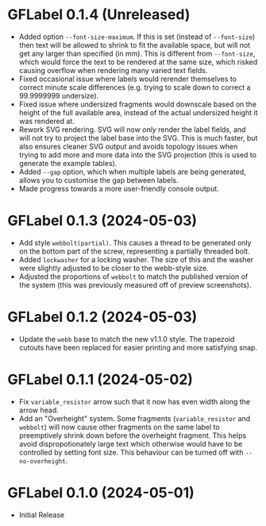 # GFLabel 0.1.4 (Unreleased)

- Added option `--font-size-maximum`. If this is set (instead of `--font-size`)
  then text will be allowed to shrink to fit the available space, but will not
  get any larger than specified (in mm). This is different from `--font-size`,
  which would force the text to be rendered at the same size, which risked
  causing overflow when rendering many varied text fields.
- Fixed occasional issue where labels would rerender themselves to correct
  minute scale differences (e.g. trying to scale down to correct a 99.9999999
  undersize).
- Fixed issue where undersized fragments would downscale based on the height of
  the full available area, instead of the actual undersized height it was
  rendered at.
- Rework SVG rendering. SVG will now _only_ render the label fields, and will
  not try to project the label base into the SVG. This is much faster, but also
  ensures cleaner SVG output and avoids topology issues when trying to add more
  and more data into the SVG projection (this is used to generate the example
  tables).
- Added `--gap` option, which when multiple labels are being generated, allows
  you to customise the gap between labels.
- Made progress towards a more user-friendly console output.

# GFLabel 0.1.3 (2024-05-03)

- Add style `webbolt(partial)`. This causes a thread to be generated only on
  the bottom part of the screw, representing a partially threaded bolt.
- Added `lockwasher` for a locking washer. The size of this and the washer
  were slightly adjusted to be closer to the webb-style size.
- Adjusted the proportions of `webbolt` to match the published version of the
  system (this was previously measured off of preview screenshots).

# GFLabel 0.1.2 (2024-05-03)

- Update the `webb` base to match the new v1.1.0 style. The trapezoid cutouts
  have been replaced for easier printing and more satisfying snap.

# GFLabel 0.1.1 (2024-05-02)

- Fix `variable_resistor` arrow such that it now has even width along the
  arrow head.
- Add an "Overheight" system. Some fragments (`variable_resistor` and
  `webbolt`) will now cause other fragments on the same label to preemptively
  shrink down before the overheight fragment. This helps avoid
  dispropotionately large text which otherwise would have to be controlled by
  setting font size. This behaviour can be turned off with `--no-overheight`.


# GFLabel 0.1.0 (2024-05-01)
- Initial Release


